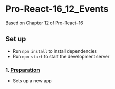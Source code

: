 # Pro-React-16_12_Events

Based on Chapter 12 of Pro-React-16

## Set up 

- Run `npm install` to install dependencies
- Run `npm start` to start the development server

### 1. [Preparation]()

- Sets up a new app
